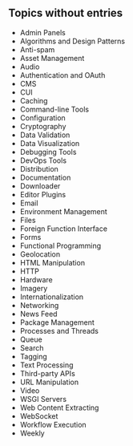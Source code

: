 ## Topics without entries

* Admin Panels
* Algorithms and Design Patterns
* Anti-spam
* Asset Management
* Audio
* Authentication and OAuth
* CMS
* CUI
* Caching
* Command-line Tools
* Configuration
* Cryptography
* Data Validation
* Data Visualization
* Debugging Tools
* DevOps Tools
* Distribution
* Documentation
* Downloader
* Editor Plugins
* Email
* Environment Management
* Files
* Foreign Function Interface
* Forms
* Functional Programming
* Geolocation
* HTML Manipulation
* HTTP
* Hardware
* Imagery
* Internationalization
* Networking
* News Feed
* Package Management
* Processes and Threads
* Queue
* Search
* Tagging
* Text Processing
* Third-party APIs
* URL Manipulation
* Video
* WSGI Servers
* Web Content Extracting
* WebSocket
* Workflow Execution
* Weekly
